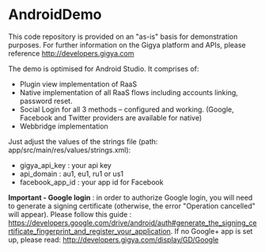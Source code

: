 # AndroidDemo

This code repository is provided on an "as-is" basis for demonstration purposes. For further information on the Gigya platform and APIs, please reference http://developers.gigya.com

The demo is optimised for Android Studio. It comprises of:
- Plugin view implementation of RaaS
- Native implementation of all RaaS flows including accounts linking, password reset.
- Social Login for all 3 methods – configured and working. (Google, Facebook and Twitter providers are available for native)
- Webbridge implementation

Just adjust the values of the strings file (path: app/src/main/res/values/strings.xml):
- gigya_api_key : your api key
- api_domain : au1, eu1, ru1 or us1
- facebook_app_id : your app id for Facebook

**Important - Google login** : in order to authorize Google login, you will need to generate a signing certificate (otherwise, the error "Operation cancelled" will appear). Please follow this guide : https://developers.google.com/drive/android/auth#generate_the_signing_certificate_fingerprint_and_register_your_application.
If no Google+ app is set up, please read: http://developers.gigya.com/display/GD/Google